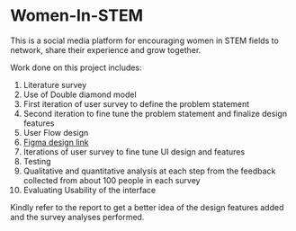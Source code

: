 # Women-In-STEM
This is a social media platform for encouraging women in STEM fields to network, share their experience and grow together.


Work done on this project includes:
1. Literature survey
2. Use of Double diamond model
3. First iteration of user survey to define the problem statement
5. Second iteration to fine tune the problem statement and finalize design features
6. User Flow design
7. [Figma design link](https://www.figma.com/file/XbkzlRzFEYPKc5wB4lzaRO/Women-in-stem?node-id=0%3A1&t=kC09j8VoGyOU7QJ6-1)
8. Iterations of user survey to fine tune UI design and features
9. Testing
10. Qualitative and quantitative analysis at each step from the feedback collected from about 100 people in each survey
11. Evaluating Usability of the interface

Kindly refer to the report to get a better idea of the design features added and the survey analyses performed.
